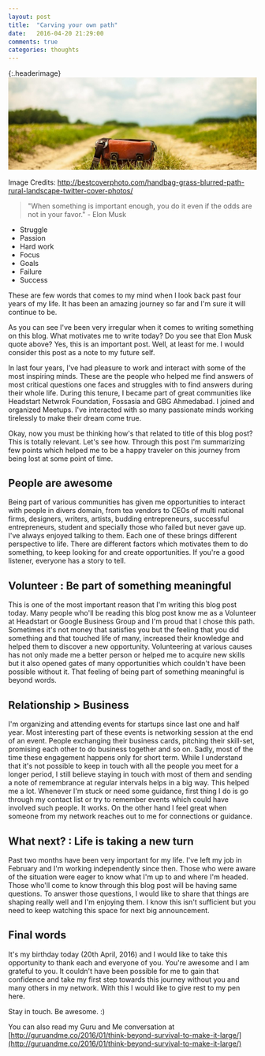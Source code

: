 ```yaml
---
layout: post
title:  "Carving your own path"
date:   2016-04-20 21:29:00
comments: true
categories: thoughts
---
```


{:.headerimage}
![Carving your own path](/assets/img/blurred-path.jpg)

Image Credits: http://bestcoverphoto.com/handbag-grass-blurred-path-rural-landscape-twitter-cover-photos/

> "When something is important enough, you do it even if the odds are not in your favor." - Elon Musk

* Struggle
* Passion
* Hard work
* Focus
* Goals
* Failure
* Success

These are few words that comes to my mind when I look back past
four years of my life. It has been an amazing journey so far and I'm sure it will continue to be.

As you can see I've been very irregular when it comes to writing something on this blog. What motivates me to
write today? Do you see that Elon Musk quote above? Yes, this is an important post. Well, at least for me. I would consider this
post as a note to my future self.

In last four years, I've had pleasure to work and interact with some of the most inspiring minds. These are the people who helped me find
answers of most critical questions one faces and struggles with to find answers during their whole life. During this tenure, I became part of great
communities like Headstart Netwrok Foundation, Fossasia and GBG Ahmedabad. I joined and organized Meetups. I've interacted with so many passionate minds working tirelessly
to make their dream come true.

Okay, now you must be thinking how's that related to title of this blog post? This is totally relevant. Let's see how. Through this post I'm summarizing few
points which helped me to be a happy traveler on this journey from being lost at some point of time.


People are awesome
----
Being part of various communities has given me opportunities to interact with people in divers domain, from tea vendors to CEOs of multi national firms,
designers, writers, artists, budding entrepreneurs, successful entrepreneurs, student and specially those who failed but never gave up.
I've always enjoyed talking to them. Each one of these brings different perspective to life. There are different factors
 which motivates them to do something, to keep looking for and create opportunities. If you're a good listener, everyone has a story to tell.

Volunteer : Be part of something meaningful
----
This is one of the most important reason that I'm writing this blog post today. Many people who'll be reading this blog post know me as a Volunteer at Headstart or Google Business Group and I'm proud that
I chose this path. Sometimes it's not money that satisfies you but the feeling that you did something and that touched life of many, increased their knowledge
and helped them to discover a new opportunity. Volunteering at various causes has not only made me a better person or helped me to acquire new skills but
   it also opened gates of many opportunities which couldn't have been possible without it. That feeling of being part of something meaningful is beyond words.



Relationship > Business
----
I'm organizing and attending events for startups since last one and half year. Most interesting part of these events is networking session at the end of an event. People
 exchanging their business cards, pitching their skill-set, promising each other to do business together and so on.  Sadly, most of the time these engagement happens only for short term.
 While I understand that it's not possible to keep in touch with all the people you meet for a longer period, I still believe staying in touch with most of them and sending
 a note of remembrance at regular intervals helps in a big way. This helped me a lot. Whenever I'm stuck or need some guidance, first thing I do is go through my contact list or
 try to remember events which could have involved such people. It works. On the other hand I feel great when someone from my network reaches out to me for connections or guidance.

What next? : Life is taking a new turn
----
Past two months have been very important for my life. I've left my job in February and I'm working independently since then. Those who were aware of the situation were eager to know what I'm up to and where I'm headed.
 Those who'll come to know through this blog post will be having same questions. To answer those questions, I would like to share that
 things are shaping really well and I'm enjoying them. I know this isn't sufficient but you need to keep watching this space for next big announcement.

Final words
----
It's my birthday today (20th April, 2016) and I would like to take this opportunity to thank each and everyone of you. You're awesome and I am grateful to you.
 It couldn't have been possible for me to gain that confidence and take my first step towards this journey without you and many others in my network. With this I would like to give rest to my pen here.

Stay in touch. Be awesome. :)


You can also read my Guru and Me conversation at  [http://guruandme.co/2016/01/think-beyond-survival-to-make-it-large/](http://guruandme.co/2016/01/think-beyond-survival-to-make-it-large/)
